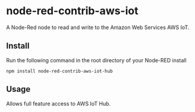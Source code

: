 node-red-contrib-aws-iot
====================

A Node-Red node to read and write to the Amazon Web Services AWS IoT.

Install
-------

Run the following command in the root directory of your Node-RED install

    npm install node-red-contrib-aws-iot-hub


Usage
-----

Allows full feature access to AWS IoT Hub.

